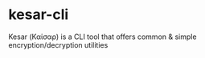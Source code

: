 # kesar-cli
Kesar (Καίσαρ) is a CLI tool that offers common &amp; simple encryption/decryption utilities
